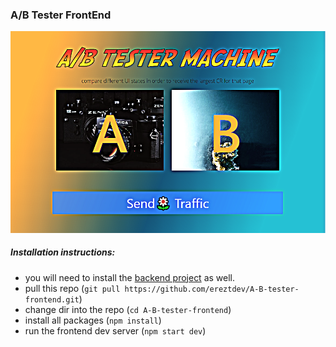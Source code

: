 ### A/B Tester FrontEnd
![](https://github.com/ereztdev/A-B-tester-frontend/blob/master/images/159604989931690214.png)

##### Installation instructions:
- you will need to install the [backend project](https://github.com/ereztdev/A-B-tester-backend) as well.
- pull this repo (`git pull https://github.com/ereztdev/A-B-tester-frontend.git`)
- change dir into the repo (`cd A-B-tester-frontend`)
- install all packages (`npm install`)
- run the frontend dev server (`npm start dev`)